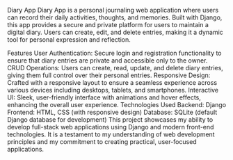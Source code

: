 Diary App
Diary App is a personal journaling web application where users can record their daily activities, thoughts, and memories. Built with Django, this app provides a secure and private platform for users to maintain a digital diary. Users can create, edit, and delete entries, making it a dynamic tool for personal expression and reflection.

Features
User Authentication: Secure login and registration functionality to ensure that diary entries are private and accessible only to the owner.
CRUD Operations: Users can create, read, update, and delete diary entries, giving them full control over their personal entries.
Responsive Design: Crafted with a responsive layout to ensure a seamless experience across various devices including desktops, tablets, and smartphones.
Interactive UI: Sleek, user-friendly interface with animations and hover effects, enhancing the overall user experience.
Technologies Used
Backend: Django
Frontend: HTML, CSS (with responsive design)
Database: SQLite (default Django database for development)
This project showcases my ability to develop full-stack web applications using Django and modern front-end technologies. It is a testament to my understanding of web development principles and my commitment to creating practical, user-focused applications.
